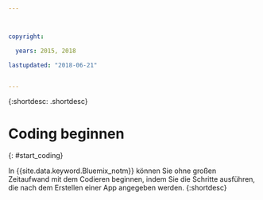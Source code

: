 ```yaml
---



copyright:

  years: 2015, 2018

lastupdated: "2018-06-21"


---
```


{:shortdesc: .shortdesc}

# Coding beginnen
{: #start_coding}

In {{site.data.keyword.Bluemix_notm}} können Sie ohne großen Zeitaufwand mit dem Codieren beginnen, indem Sie die Schritte ausführen, die nach dem Erstellen einer App angegeben werden.
{:shortdesc}
